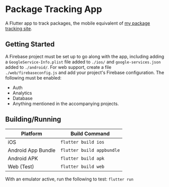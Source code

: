 # Package Tracking App

A Flutter app to track packages, the mobile equivalent of [my package tracking site](https://github.com/JayCowan/package-tracker-web).

## Getting Started

A Firebase project must be set up to go along with the app, including adding a `GoogleService-Info.plist` file added to `./ios/` and `google-services.json` added to `./android/`. For web support, create a file `./web/firebaseconfig.js` and add your project's Firebase configuration.
The following must be enabled:
* Auth
* Analytics
* Database
* Anything mentioned in the accompanying projects.

## Building/Running
| Platform           | Build Command             |
|--------------------|---------------------------|
| iOS                | `flutter build ios`       |
| Android App Bundle | `flutter build appbundle` |
| Android APK        | `flutter build apk`       |
| Web (Test)         | `flutter build web`       |

With an emulator active, run the following to test: `flutter run`